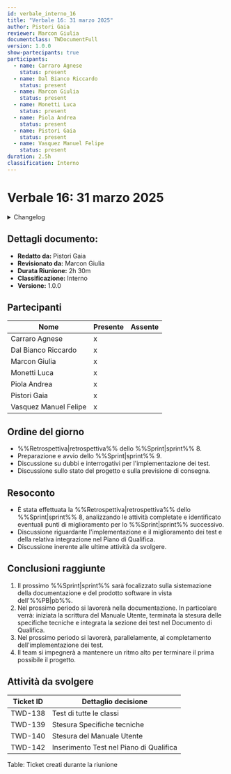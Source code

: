 ```yaml
---
id: verbale_interno_16
title: "Verbale 16: 31 marzo 2025"
author: Pistori Gaia
reviewer: Marcon Giulia
documentclass: TWDocumentFull
version: 1.0.0
show-partecipants: true
participants:
  - name: Carraro Agnese
    status: present
  - name: Dal Bianco Riccardo
    status: present
  - name: Marcon Giulia
    status: present
  - name: Monetti Luca
    status: present
  - name: Piola Andrea
    status: present
  - name: Pistori Gaia
    status: present
  - name: Vasquez Manuel Felipe
    status: present
duration: 2.5h
classification: Interno
---
```


<!-- ::: {.no-export} -->

# Verbale 16: 31 marzo 2025

<details>
  <summary>Changelog</summary>

<!-- ::: -->

| Data       | Versione | Descrizione                 | Autore       | Data Approvazione | Approvatore   |
| ---------- | -------- | --------------------------- | ------------ | ----------------- | ------------- |
| 03/04/2025 | 1.0.0    | Prima stesura del documento | Pistori Gaia | 04/04/2025        | Marcon Giulia |

Table: Changelog

<!-- ::: {.no-export} -->

</details>

## Dettagli documento:

- **Redatto da:** Pistori Gaia
- **Revisionato da:** Marcon Giulia
- **Durata Riunione:** 2h 30m
- **Classificazione:** Interno
- **Versione:** 1.0.0

## Partecipanti

| Nome                  | Presente | Assente |
| --------------------- | -------- | ------- |
| Carraro Agnese        | x        |         |
| Dal Bianco Riccardo   | x        |         |
| Marcon Giulia         | x        |         |
| Monetti Luca          | x        |         |
| Piola Andrea          | x        |         |
| Pistori Gaia          | x        |         |
| Vasquez Manuel Felipe | x        |         |

<!-- ::: -->

## Ordine del giorno

- %%Retrospettiva|retrospettiva%% dello %%Sprint|sprint%% 8.
- Preparazione e avvio dello %%Sprint|sprint%% 9.
- Discussione su dubbi e interrogativi per l'implementazione dei test.
- Discussione sullo stato del progetto e sulla previsione di consegna.

## Resoconto

- È stata effettuata la %%Retrospettiva|retrospettiva%% dello %%Sprint|sprint%% 8, analizzando le attività completate e identificato eventuali punti di miglioramento per lo %%Sprint|sprint%% successivo.
- Discussione riguardante l'implementazione e il miglioramento dei test e della relativa integrazione nel Piano di Qualifica.
- Discussione inerente alle ultime attività da svolgere.

## Conclusioni raggiunte

1. Il prossimo %%Sprint|sprint%% sarà focalizzato sulla sistemazione della documentazione e del prodotto software in vista dell'%%PB|pb%%.
2. Nel prossimo periodo si lavorerà nella documentazione. In particolare verrà: iniziata la scrittura del Manuale Utente, terminata la stesura delle specifiche tecniche e integrata la sezione dei test nel Documento di Qualifica.
3. Nel prossimo periodo si lavorerà, parallelamente, al completamento dell'implementazione dei test.
4. Il team si impegnerà a mantenere un ritmo alto per terminare il prima possibile il progetto.

## Attività da svolgere

| Ticket ID | Dettaglio decisione                     |
| --------- | --------------------------------------- |
| TWD-138   | Test di tutte le classi                 |
| TWD-139   | Stesura Specifiche tecniche             |
| TWD-140   | Stesura del Manuale Utente              |
| TWD-142   | Inserimento Test nel Piano di Qualifica |

Table: Ticket creati durante la riunione
